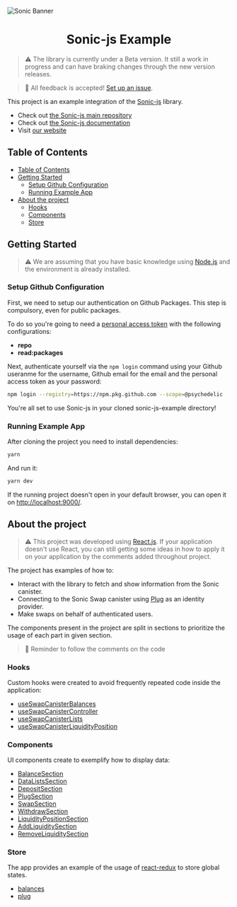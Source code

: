 ![Sonic Banner](https://storageapi.fleek.co/fleek-team-bucket/logos/sonic-log.png)

<h1 align="center">Sonic-js Example</h1>

> ⚠️ The library is currently under a Beta version. It still a work in progress and can have braking changes through the new version releases.

> 💬 All feedback is accepted! [Set up an issue](https://github.com/Psychedelic/sonic-js/issues).

This project is an example integration of the [Sonic-js](https://github.com/Psychedelic/sonic-js) library.

- Check out [the Sonic-js main repository](https://github.com/Psychedelic/sonic-js)
- Check out [the Sonic-js documentation](https://docs.sonic.ooo/dev/sonic-js)
- Visit [our website](https://sonic.ooo/)

## Table of Contents

- [Table of Contents](#table-of-contents)
- [Getting Started](#getting-started)
  - [Setup Github Configuration](#setup-github-configuration)
  - [Running Example App](#running-exaple-app)
- [About the project](#about-the-project)
  - [Hooks](#hooks)
  - [Components](#components)
  - [Store](#store)

## Getting Started

> ⚠️ We are assuming that you have basic knowledge using [Node.js](https://nodejs.org/) and the environment is already installed.

### Setup Github Configuration

First, we need to setup our authentication on Github Packages. This step is compulsory, even for public packages.

To do so you're going to need a [personal access token](https://github.com/settings/tokens) with the following configurations:

- **repo**
- **read:packages**

Next, authenticate yourself via the `npm login` command using your Github useranme for the username, Github email for the email and the personal access token as your password:

```bash
npm login --registry=https://npm.pkg.github.com --scope=@psychedelic
```

You're all set to use Sonic-js in your cloned sonic-js-example directory!

### Running Example App

After cloning the project you need to install dependencies:

```bash
yarn
```

And run it:

```bash
yarn dev
```

If the running project doesn't open in your default browser, you can open it on [http://localhost:9000/](http://localhost:9000/).

## About the project

> ⚠️ This project was developed using [React.js](https://reactjs.org/). If your application doesn't use React, you can still getting some ideas in how to apply it on your application by the comments added throughout project.

The project has examples of how to:

- Interact with the library to fetch and show information from the Sonic canister.
- Connecting to the Sonic Swap canister using [Plug](https://plugwallet.ooo) as an identity provider.
- Make swaps on behalf of authenticated users.

The components present in the project are split in sections to prioritize the usage of each part in given section.

> 💬 Reminder to follow the comments on the code

### Hooks

Custom hooks were created to avoid frequently repeated code inside the application:

- [useSwapCanisterBalances](src/hooks/use-swap-canister-balances.ts)
- [useSwapCanisterController](src/hooks/use-swap-canister-controller.ts)
- [useSwapCanisterLists](src/hooks/use-swap-canister-lists.ts)
- [useSwapCanisterLiquidityPosition](src/hooks/use-swap-canister-liquidity-position.ts)

### Components

UI components create to exemplify how to display data:

- [BalanceSection](src/components/balance.tsx)
- [DataListsSection](src/components/data-lists.tsx)
- [DepositSection](src/components/deposit.tsx)
- [PlugSection](src/components/plug.tsx)
- [SwapSection](src/components/swap.tsx)
- [WithdrawSection](src/components/withdraw.tsx)
- [LiquidityPositionSection](src/components/liquidity-position.tsx)
- [AddLiquiditySection](src/components/add-liquidity.tsx)
- [RemoveLiquiditySection](src/components/remove-liquidity.tsx)

### Store

The app provides an example of the usage of [react-redux](https://react-redux.js.org/) to store global states.

- [balances](src/store/features/balance-slice.ts)
- [plug](src/store/features/plug-slice.ts)
